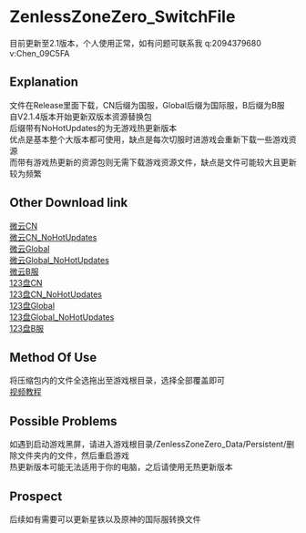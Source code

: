 # ZenlessZoneZero_SwitchFile
目前更新至2.1版本，个人使用正常，如有问题可联系我 q:2094379680  v:Chen_09C5FA<br>

Explanation
-------------
文件在Release里面下载，CN后缀为国服，Global后缀为国际服，B后缀为B服<br>
自V2.1.4版本开始更新双版本资源替换包<br>
后缀带有NoHotUpdates的为无游戏热更新版本<br>
优点是基本整个大版本都可使用，缺点是每次切服时进游戏会重新下载一些游戏资源<br>
而带有游戏热更新的资源包则无需下载游戏资源文件，缺点是文件可能较大且更新较为频繁<br>

Other Download link
-----------------------
[微云CN](https://share.weiyun.com/31c0BHDc)<br>
[微云CN_NoHotUpdates](https://share.weiyun.com/aA3fyRgO)<br>
[微云Global](https://share.weiyun.com/EibGhE1R)<br>
[微云Global_NoHotUpdates](https://share.weiyun.com/wWPtWRsi)<br>
[微云B服](https://share.weiyun.com/1unlj0hA)<br>
[123盘CN](https://www.123684.com/s/222Ijv-mhxFd)<br>
[123盘CN_NoHotUpdates](https://www.123684.com/s/222Ijv-zdxFd)<br>
[123盘Global](https://www.123684.com/s/222Ijv-ohxFd)<br>
[123盘Global_NoHotUpdates](https://www.123684.com/s/222Ijv-LdxFd)<br>
[123盘B服](https://www.123684.com/s/222Ijv-5dxFd)<br>

Method Of Use
-----------------
将压缩包内的文件全选拖出至游戏根目录，选择全部覆盖即可<br>
[视频教程](https://www.bilibili.com/video/BV1RY8EzqEYz)<br>

Possible Problems
--------------------
如遇到启动游戏黑屏，请进入游戏根目录/ZenlessZoneZero_Data/Persistent/删除文件夹内的文件，然后重启游戏<br>
热更新版本可能无法适用于你的电脑，之后请使用无热更新版本<br>

Prospect
----------
后续如有需要可以更新星铁以及原神的国际服转换文件<br>